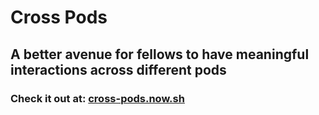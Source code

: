 # Cross Pods
## A better avenue for fellows to have meaningful interactions across different pods

### Check it out at: [cross-pods.now.sh](https://cross-pods.now.sh/)

